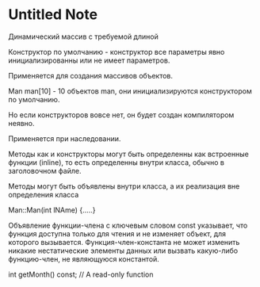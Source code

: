 # Untitled Note

Динамический массив с требуемой длиной

Конструктор по умолчанию - конструктор все параметры явно инициализированны или не имеет параметров.

Применяется для создания массивов объектов.

Man man\[10] - 10 объектов man, они инициализируются конструктором по умолчанию.

Но если конструкторов вовсе нет, он будет создан компилятором неявно.

Применяется при наследовании.

Методы как и конструкторы могут быть определенны как встроенные функции (inline), то есть определенны внутри класса, обычно в заголовочном файле.

Методы могут быть объявлены внутри класса, а их реализация вне определения класса

Man::Man(int lNAme) {.....}

Объявление функции-члена с ключевым словом const указывает, что функция доступна только для чтения и не изменяет объект, для которого вызывается. Функция-член-константа не может изменить никакие нестатические элементы данных или вызвать какую-либо функцию-член, не являющуюся константой.

int getMonth() const;     // A read-only function
